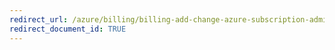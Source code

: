 ```yaml
---
redirect_url: /azure/billing/billing-add-change-azure-subscription-administrator
redirect_document_id: TRUE 
---
```

